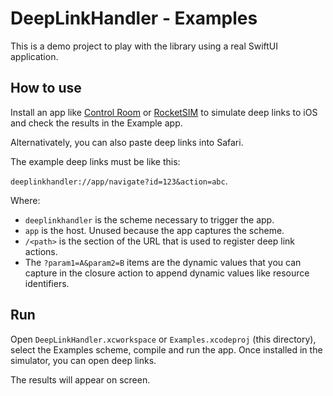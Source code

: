 # DeepLinkHandler - Examples

This is a demo project to play with the library using a real SwiftUI application.


## How to use
Install an app like [Control Room](https://github.com/twostraws/ControlRoom) or [RocketSIM](https://www.rocketsim.app/) to simulate deep links to iOS and check the results in the Example app.

Alternativately, you can also paste deep links into Safari.

The example deep links must be like this:

`deeplinkhandler://app/navigate?id=123&action=abc`.

Where:

- `deeplinkhandler` is the scheme necessary to trigger the app.
- `app` is the host. Unused because the app captures the scheme.
- `/<path>` is the section of the URL that is used to register deep link actions.
- The `?param1=A&param2=B` items are the dynamic values that you can capture in the closure action to append dynamic values like resource identifiers.

## Run

Open `DeepLinkHandler.xcworkspace` or `Examples.xcodeproj` (this directory), select the Examples scheme, compile and run the app. Once installed in the simulator, you can open deep links.

The results will appear on screen.

